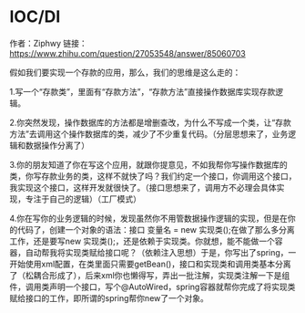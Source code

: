 # IOC/DI  
作者：Ziphwy
链接：https://www.zhihu.com/question/27053548/answer/85060703

假如我们要实现一个存款的应用，那么，我们的思维是这么走的：  

1.写一个“存款类”，里面有“存款方法”，“存款方法”直接操作数据库实现存款逻辑。 

2.你突然发现，操作数据库的方法都是增删查改，为什么不写成一个类，让“存款方法”去调用这个操作数据库的类，减少了不少重复代码。（分层思想来了，业务逻辑和数据操作分离了）  

3.你的朋友知道了你在写这个应用，就跟你提意见，不如我帮你写操作数据库的类，你写存款业务的类，这样不就快了吗？我们约定一个接口，你调用这个接口，我实现这个接口，这样开发就很快了。（接口思想来了，调用方不必理会具体实现，专注于自己的逻辑）（工厂模式）  

4.你在写你的业务逻辑的时候，发现虽然你不用管数据操作逻辑的实现，但是在你的代码了，创建一个对象的语法：接口 变量名 = new 实现类();在做了那么多分离工作，还是要写new 实现类();，还是依赖于实现类。你就想，能不能做一个容器，自动帮我将实现类赋给接口呢？（依赖注入思想）于是，你写出了spring，一开始使用xml配置，在类里面只需要getBean()，接口和实现类和调用类基本分离了（松耦合形成了），后来xml你也懒得写，弄出一批注解，实现类注解一下是组件，调用类声明一个接口，写个@AutoWired，spring容器就帮你完成了将实现类赋给接口的工作，即所谓的spring帮你new了一个对象。  

